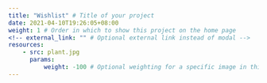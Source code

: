 ```yaml
---
title: "Wishlist" # Title of your project
date: 2021-04-10T19:26:05+08:00
weight: 1 # Order in which to show this project on the home page
<!-- external_link: "" # Optional external link instead of modal -->
resources:
    - src: plant.jpg
      params:
          weight: -100 # Optional weighting for a specific image in this project folder
---
```

